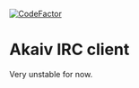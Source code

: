 [![CodeFactor](https://www.codefactor.io/repository/github/akai-v/irc-client/badge)](https://www.codefactor.io/repository/github/akai-v/irc-client)

# Akaiv IRC client

Very unstable for now.